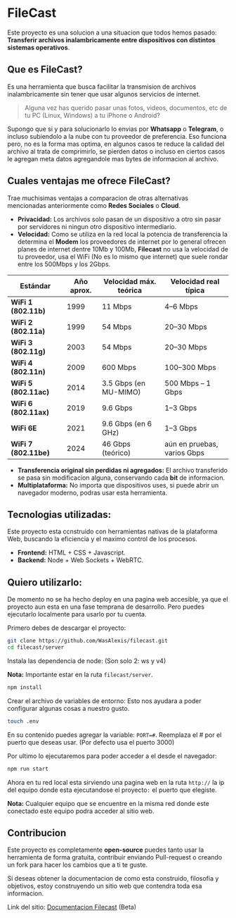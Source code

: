 # FileCast

Este proyecto es una solucion a una situacion que todos hemos pasado: **Transferir archivos inalambricamente entre dispositivos con distintos sistemas operativos**.

## Que es FileCast?
Es una herramienta que busca facilitar la transmision de archivos inalambricamente sin tener que usar algunos servicios de internet.
> Alguna vez has querido pasar unas fotos, videos, documentos, etc de tu PC (Linux, Windows) a tu iPhone o Android?

Supongo que si y para solucionarlo lo envias por **Whatsapp** o **Telegram**, o incluso subiendolo a la nube con tu proveedor de preferencia.
Eso funciona pero, no es la forma mas optima, en algunos casos te reduce la calidad del archivo al trata de comprimirlo, se pierden datos o incluso en ciertos casos
le agregan meta datos agregandole mas bytes de informacion al archivo.

## Cuales ventajas me ofrece FileCast?
Trae muchisimas ventajas a comparacion de otras alternativas mencionadas anteriormente como **Redes Sociales** o **Cloud**.
- **Privacidad:** Los archivos solo pasan de un dispositivo a otro sin pasar por servidores ni ningun otro dispositivo intermediario.
- **Velocidad:** Como se utiliza en la red local la potencia de transferencia la determina el **Modem** los proveedores de internet por lo general
  ofrecen planes de internet dentre 10Mb y 100Mb, **Filecast** no usa la velocidad de tu proveedor, usa el WiFi (No es lo mismo que internet) que suele rondar entre los 500Mbps y los 2Gbps.

| Estándar              | Año aprox. | Velocidad máx. teórica | Velocidad real típica       |
| --------------------- | ---------- | ---------------------- | --------------------------- |
| **WiFi 1 (802.11b)**  | 1999       | 11 Mbps                | 4–6 Mbps                    |
| **WiFi 2 (802.11a)**  | 1999       | 54 Mbps                | 20–30 Mbps                  |
| **WiFi 3 (802.11g)**  | 2003       | 54 Mbps                | 20–30 Mbps                  |
| **WiFi 4 (802.11n)**  | 2009       | 600 Mbps               | 100–300 Mbps                |
| **WiFi 5 (802.11ac)** | 2014       | 3.5 Gbps (en MU-MIMO)  | 500 Mbps – 1 Gbps           |
| **WiFi 6 (802.11ax)** | 2019       | 9.6 Gbps               | 1–3 Gbps                    |
| **WiFi 6E**           | 2021       | 9.6 Gbps (en 6 GHz)    | 1–3 Gbps                    |
| **WiFi 7 (802.11be)** | 2024       | 46 Gbps (teórico)      | aún en pruebas, varios Gbps |

- **Transferencia original sin perdidas ni agregados:** El archivo transferido se pasa sin modificacion alguna, conservando cada **bit** de informacion.
- **Multiplataforma:** No importa que dispositivos uses, si puede abrir un navegador moderno, podras usar esta herramienta.

## Tecnologias utilizadas:
Este proyecto esta ccnstruido con herramientas nativas de la plataforma Web, buscando la eficiencia y el maximo control de los procesos.

- **Frontend:** HTML + CSS + Javascript.
- **Backend:** Node + Web Sockets + WebRTC.

## Quiero utilizarlo:
De momento no se ha hecho deploy en una pagina web accesible, ya que el proyecto aun esta en una fase temprana de desarrollo. Pero puedes ejecutarlo localmente para usarlo por tu cuenta.

Primero debes de descargar el proyecto:
```bash
git clone https://github.com/WasAlexis/filecast.git
cd filecast/server
```

Instala las dependencia de node: (Son solo 2: ws y v4)

**Nota:** Importante estar en la ruta `filecast/server`.
```bash
npm install
```

Crear el archivo de variables de entorno:
Esto nos ayudara a poder configurar algunas cosas a nuestro gusto.
```bash
touch .env
```

En su contenido puedes agregar la variable: `PORT=#`. Reemplaza el # por el puerto que deseas usar. (Por defecto usa el puerto 3000)

Por ultimo lo ejecutaremos para poder acceder a el desde el navegador:
```bash
npm run start
```
Ahora en tu red local esta sirviendo una pagina web en la ruta `http://` la ip del equipo donde esta ejecutandose el proyecto`:` el puerto que elegiste.

**Nota:** Cualquier equipo que se encuentre en la misma red donde este conectado este equipo podra acceder al sitio web.

## Contribucion
Este proyecto es completamente **open-source** puedes tanto usar la herramienta de forma gratuita, contribuir enviando Pull-request o creando un fork para hacer los cambios que a ti te guste.

Si deseas obtener la documentacion de como esta construido, filosofia y objetivos, estoy construyendo un sitio web que contendra toda esa informacion.

Link del sitio: [Documentacion Filecast](https://alexisdevice.notion.site/FileCast-26977c7af47e80ebb0c6c363d9a12596) (Beta)
